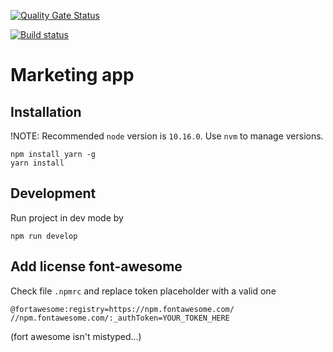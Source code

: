 [![Quality Gate Status](https://sonarcloud.io/api/project_badges/measure?project=PlatformOfTrust_Git_Marketing_App&metric=alert_status)](https://sonarcloud.io/dashboard?id=PlatformOfTrust_Git_Marketing_App)


[![Build status](https://dev.azure.com/DLIOy/Platform%20of%20Trust/_apis/build/status/Builds/Build%20Marketing%20App%20(Github))](https://dev.azure.com/DLIOy/Platform%20of%20Trust/_build/latest?definitionId=65)

# Marketing app 

## Installation

!NOTE: Recommended `node` version is `10.16.0`. Use `nvm` to manage versions. 

```
npm install yarn -g
yarn install
```

## Development

Run project in dev mode by

```
npm run develop
```

## Add license font-awesome

Check file `.npmrc` and replace token placeholder with a valid one

`@fortawesome:registry=https://npm.fontawesome.com/
//npm.fontawesome.com/:_authToken=YOUR_TOKEN_HERE`

(fort awesome isn't mistyped...)
